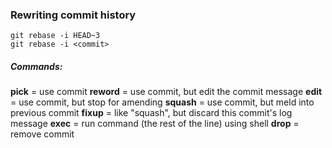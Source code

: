 ### Rewriting commit history

`git rebase -i HEAD~3`  
`git rebase -i <commit>`

##### Commands:
__pick__ = use commit
__reword__ = use commit, but edit the commit message
__edit__ = use commit, but stop for amending
__squash__ = use commit, but meld into previous commit
__fixup__ = like "squash", but discard this commit's log message
__exec__ = run command (the rest of the line) using shell
__drop__ = remove commit
